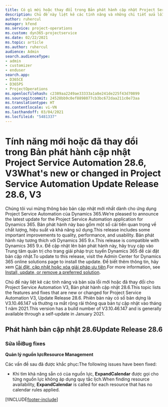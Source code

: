 ```yaml
---
title: Có gì mới hoặc thay đổi trong Bản phát hành cập nhật Project Service Automation 28.6, Bản vá, V3
description: Chủ đề này liệt kê các tính năng và những chi tiết sửa lỗi trong bản phát hành cập nhật Project Service Automation, bản vá 28.6, V3.
author: ruhercul
manager: kfend
ms.service: project-operations
ms.custom: dyn365-projectservice
ms.date: 02/22/2021
ms.topic: article
ms.author: ruhercul
audience: Admin
search.audienceType:
- admin
- customizer
- enduser
search.app:
- D365CE
- D365PS
- ProjectOperations
ms.openlocfilehash: c2389aa2249ae33333a1a8e241de225f43d70899
ms.sourcegitcommit: 24528bb9c0ef8898077cb3bc672daa211c0e73aa
ms.translationtype: HT
ms.contentlocale: vi-VN
ms.lasthandoff: 03/04/2021
ms.locfileid: "5481337"
---
```

# <a name="whats-new-or-changed-in-project-service-automation-update-release-286-v3"></a><span data-ttu-id="9517e-103">Tính năng mới hoặc đã thay đổi trong Bản phát hành cập nhật Project Service Automation 28.6, V3</span><span class="sxs-lookup"><span data-stu-id="9517e-103">What's new or changed in Project Service Automation Update Release 28.6, V3</span></span>

<span data-ttu-id="9517e-104">Chúng tôi vui mừng thông báo bản cập nhật mới nhất dành cho ứng dụng Project Service Automation của Dynamics 365.</span><span class="sxs-lookup"><span data-stu-id="9517e-104">We’re pleased to announce the latest update for the Project Service Automation application for Dynamics 365.</span></span> <span data-ttu-id="9517e-105">Bản phát hành này bao gồm một số cải tiến quan trọng về chất lượng, hiệu suất và khả năng sử dụng.</span><span class="sxs-lookup"><span data-stu-id="9517e-105">This release includes some important improvements to quality, performance, and usability.</span></span> <span data-ttu-id="9517e-106">Bản phát hành này tương thích với Dynamics 365 9.x.</span><span class="sxs-lookup"><span data-stu-id="9517e-106">This release is compatible with Dynamics 365 9.x.</span></span> <span data-ttu-id="9517e-107">Để cập nhật lên bản phát hành này, hãy truy cập vào Trung tâm quản trị cho trang giải pháp trực tuyến Dynamics 365 để cài đặt bản cập nhật.</span><span class="sxs-lookup"><span data-stu-id="9517e-107">To update to this release, visit the Admin Center for Dynamics 365 online solutions page to install the update.</span></span> <span data-ttu-id="9517e-108">Để biết thêm thông tin, hãy xem [Cài đặt, cập nhật hoặc xóa giải pháp ưu tiên](https://docs.microsoft.com/power-platform/admin/install-remove-preferred-solution).</span><span class="sxs-lookup"><span data-stu-id="9517e-108">For more information, see [Install, update, or remove a preferred solution](https://docs.microsoft.com/power-platform/admin/install-remove-preferred-solution).</span></span>

<span data-ttu-id="9517e-109">Chủ đề này liệt kê các tính năng và bản sửa lỗi mới hoặc đã thay đổi cho Project Service Automation V3, Bản phát hành cập nhật 28.6.</span><span class="sxs-lookup"><span data-stu-id="9517e-109">This topic lists the features and fixes that are new or changed for Project Service Automation V3, Update Release 28.6.</span></span> <span data-ttu-id="9517e-110">Phiên bản này có số bản dựng là V3.10.46.147 và thường ra mắt rộng rãi thông qua bản tự cập nhật vào tháng 1 năm 2021.</span><span class="sxs-lookup"><span data-stu-id="9517e-110">This version has a build number of V3.10.46.147 and is generally available through a self-update in January 2021.</span></span>

## <a name="update-release-286"></a><span data-ttu-id="9517e-111">Phát hành bản cập nhật 28.6</span><span class="sxs-lookup"><span data-stu-id="9517e-111">Update Release 28.6</span></span>

### <a name="bug-fixes"></a><span data-ttu-id="9517e-112">Sửa lỗi</span><span class="sxs-lookup"><span data-stu-id="9517e-112">Bug fixes</span></span>


<span data-ttu-id="9517e-113">**Quản lý nguồn lực**</span><span class="sxs-lookup"><span data-stu-id="9517e-113">**Resource Management**</span></span>

<span data-ttu-id="9517e-114">Các vấn đề sau đã được khắc phục:</span><span class="sxs-lookup"><span data-stu-id="9517e-114">The following issues have been fixed:</span></span>

- <span data-ttu-id="9517e-115">Khi tìm khả năng sẵn có của nguồn lực, **ExpandCalendar** được gọi cho từng nguồn lực không áp dụng quy tắc lịch.</span><span class="sxs-lookup"><span data-stu-id="9517e-115">When finding resource availability, **ExpandCalendar** is called for each resource that has no calendar rules applied.</span></span>


[!INCLUDE[footer-include](../includes/footer-banner.md)]
